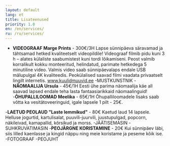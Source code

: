 ```yaml
---
layout: default
lang: et
title: Lisateenused
priority: 1.0
en: /en/services/
ru: /ru/services/
---
```


- **VIDEOGRAAF Marge Prints** - 300€/3H
Lapse sünnipäeva säravamad ja tähtsamad hetked kvaliteetselt videopildile!
Videograaf filmib pidu kuni 3 h – alates külaliste saabumistest kuni tordi lõikamiseni.
Peost valmib korralikult kokku monteeritud, helindatud, parimate hetkedega 5 minutiline video.
Valmis video saab sünnipäevalaps endale USB mälupulgal 4K kvaliteedis.
Peokülalised saavad filmi vaadata privaatselt lingilt internetis.
www.kuulidmuuvid.ee
-MUSTKUNSTNIK
-**NÄOMAALIJA Ursula** - 45€/1H
Eesti ühe parima näomaalija käe all saavad lapsed endale teha lasta fantaasiarikkaid näomaalinguid! 
-**ÕHUPALLILOOMAD Meelika** - 65€/1H
Õhupalliloomadele lisaks saab võtta ka vesitätoveeringuid, igale lapsele 1 pilt - 25€. 

-**LAETUD PEOLAUD "Laste lemmikud"** - 80€
Kaetud laud 14 lapsele. 
Helluse jogurtid, kartulisalat, puuvili-juurvili, juustupulgad, popcorn, näkileivad, kamapallid, kõrsikud ja morss.
-JÄÄTISEMASIN
-SUHKRUVATIMASIN
-**PEOJÄRGNE KORISTAMINE** - 20€
Kui sünnipäev läbi, siis lilled kaenlasse ja kingid näppu ning meie koristame ja peseme kõik ise. 
-FOTOGRAAF
-PEOJUHT
